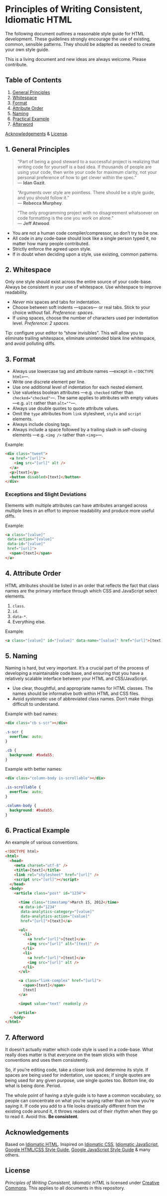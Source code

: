 # Principles of Writing Consistent, Idiomatic HTML

The following document outlines a reasonable style guide for HTML development.
These guidelines strongly encourage the use of existing, common, sensible
patterns. They should be adapted as needed to create your own style guide.

This is a living document and new ideas are always welcome. Please contribute.


## Table of Contents

1. [General Principles](#general-principles)
2. [Whitespace](#whitespace)
3. [Format](#format)
4. [Attribute Order](#attribute-order)
5. [Naming](#naming)
6. [Practical Example](#example)
7. [Afterword](#afterword)

[Acknowledgements](#acknowledgements) & [License](#license).


<a name="general-principles"></a>
## 1. General Principles

<blockquote>
“Part of being a good steward to a successful project is realizing that
writing code for yourself is a bad idea. If thousands of people are using
your code, then write your code for maximum clarity, not your personal
preference of how to get clever within the spec.”
<br />
— <b>Idan Gazit</b>.
</blockquote>

<blockquote>
“Arguments over style are pointless. There should be a style guide,
and you should follow it.”
<br />
— <b>Rebecca Murphey</b>.
</blockquote>

<blockquote>
“The only programming project with no disagreement whatsoever on code
formatting is the one you work on alone.”
<br />
— <b>Jeff Atwood</b>.
</blockquote>

* You are not a human code compiler/compressor, so don’t try to be one.
* All code in any code-base should look like a single person typed it, no
  matter how many people contributed.
* Strictly enforce the agreed upon style.
* If in doubt when deciding upon a style, use existing, common patterns.


<a name="whitespace"></a>
## 2. Whitespace

Only one style should exist across the entire source of your code-base. Always
be consistent in your use of whitespace. Use whitespace to improve readability.

* _Never_ mix spaces and tabs for indentation.
* Choose between soft indents —spaces— or real tabs. Stick to your choice
  without fail. _Preference: spaces_.
* If using spaces, choose the number of characters used per indentation level.
  _Preference: 2 spaces_.

Tip: configure your editor to “show invisibles”. This will allow you to
eliminate trailing whitespace, eliminate unintended blank line whitespace,
and avoid polluting diffs.


<a name="format"></a>
## 3. Format

* Always use lowercase tag and attribute names —except in `<!DOCTYPE html>`—.
* Write one discrete element per line.
* Use one additional level of indentation for each nested element.
* Use valueless boolean attributes —e.g. `checked` rather than
  `checked="checked"`—. The same applies to attributes with empty values
  —e.g. `alt` rather than `alt=""`—.
* Always use double quotes to quote attribute values.
* Omit the `type` attributes from `link` stylesheet, `style` and `script`
  elements.
* Always include closing tags.
* Always include a space followed by a trailing slash in self-closing elements
  —e.g. `<img />` rather than `<img>`—.

Example:

```html
<div class="tweet">
  <a href="[url]">
    <img src="[url]" alt />
  </a>
  <p>[text]</p>
  <button disabled>[text]</button>
</div>
```

### Exceptions and Slight Deviations

Elements with multiple attributes can have attributes arranged across multiple
lines in an effort to improve readability and produce more useful diffs.

Example:

```html
<a class="[value]"
 data-action="[value]"
 data-id="[value]"
 href="[url]">
  <span>[text]</span>
</a>
```


<a name="attribute-order"></a>
## 4. Attribute Order

HTML attributes should be listed in an order that reflects the fact that class
names are the primary interface through which CSS and JavaScript select
elements.

1. `class`.
2. `id`.
3. `data-*`.
4. Everything else.

Example:

````html
<a class="[value]" id="[value]" data-name="[value]" href="[url]">[text]</a>
````


<a name="naming"></a>
## 5. Naming

Naming is hard, but very important. It’s a crucial part of the process of
developing a maintainable code base, and ensuring that you have a relatively
scalable interface between your HTML and CSS/JavaScript.

* Use clear, thoughtful, and appropriate names for HTML classes. The names
  should be informative both within HTML and CSS files.
* Avoid _systematic_ use of abbreviated class names. Don’t make things
  difficult to understand.

Example with bad names:

```html
<div class="cb s-scr"></div>
```

```css
.s-scr {
  overflow: auto;
}

.cb {
  background: #bada55;
}
```

Example with better names:

```html
<div class="column-body is-scrollable"></div>
```

```css
.is-scrollable {
  overflow: auto;
}

.column-body {
  background: #bada55;
}
```


<a name="example"></a>
## 6. Practical Example

An example of various conventions.

```html
<!DOCTYPE html>
<html>
  <head>
    <meta charset="utf-8" />
    <title>[text]</title>
    <link rel="stylesheet" href="[url]" />
    <script src="[url]"></script>
  </head>
  <body>
    <article class="post" id="1234">

      <time class="timestamp">March 15, 2012</time>
      <a data-id="1234"
       data-analytics-category="[value]"
       data-analytics-action="[value]"
       href="[url]">[text]</a>

      <ul>
        <li>
          <a href="[url]">[text]</a>
          <img src="[url]" alt="[text]" />
        </li>
        <li>
          <a href="[url]">[text]</a>
          <img src="[url]" alt />
        </li>
      </ul>

      <a class="link-complex" href="[url]">
        <span>[text]</span>
        [text]
      </a>

      <input value="text" readonly />

    </article>
  </body>
</html>
```


<a name="afterword"></a>
## 7. Afterword

It doesn’t actually matter which code style is used in a code-base. What
really does matter is that everyone on the team sticks with those conventions
and uses them consistently.

So, if you’re editing code, take a closer look and determine its style. If
spaces are being used for indentation, use spaces; if single quotes are being
used for any given purpose, use single quotes too. Bottom line, do what is
being done. Period.

The whole point of having a style guide is to have a common vocabulary, so
people can concentrate on what you’re saying rather than on how you’re saying
it. If code you add to a file looks drastically different from the existing
code around it, it throws readers out of their rhythm when they go to read it.
Avoid this. __Be consistent__.


<a name="acknowledgements"></a>
## Acknowledgements

Based on [Idiomatic HTML](//github.com/necolas/idiomatic-html).
Inspired on [Idiomatic CSS](//github.com/necolas/idiomatic-css),
[Idiomatic JavaScript](//github.com/rwldrn/idiomatic.js),
[Google HTML/CSS Style Guide](//google-styleguide.googlecode.com/svn/trunk/htmlcssguide.xml),
[Google JavaScript Style Guide](//google-styleguide.googlecode.com/svn/trunk/javascriptguide.xml) &
many others.


<a name="license"></a>
## License

_Principles of Writing Consistent, Idiomatic HTML_ is licensed under
[Creative Commons](//creativecommons.org/licenses/by/3.0/).
This applies to all documents in this repository.
